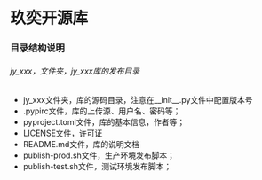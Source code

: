 # 玖奕开源库

### 目录结构说明

###### jy_xxx，文件夹，jy_xxx库的发布目录
- jy_xxx文件夹，库的源码目录，注意在__init__.py文件中配置版本号
- .pypirc文件，库的上传源、用户名、密码等；
- pyproject.toml文件，库的基本信息，作者等；
- LICENSE文件，许可证
- README.md文件，库的说明文档
- publish-prod.sh文件，生产环境发布脚本；
- publish-test.sh文件，测试环境发布脚本；

